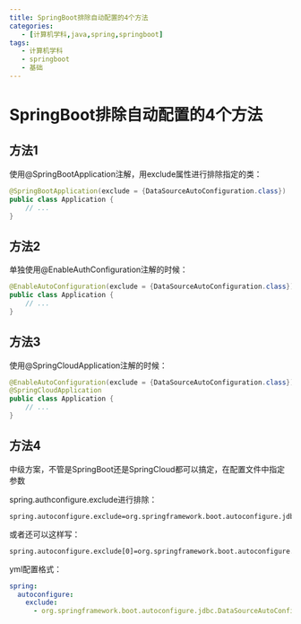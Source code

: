 ```yaml
---
title: SpringBoot排除自动配置的4个方法
categories:
   - [计算机学科,java,spring,springboot]
tags:
   - 计算机学科
   - springboot
   - 基础
---
```


# SpringBoot排除自动配置的4个方法

## 方法1

使用@SpringBootApplication注解，用exclude属性进行排除指定的类：

```java
@SpringBootApplication(exclude = {DataSourceAutoConfiguration.class})
public class Application {
    // ...
}
```

## 方法2

单独使用@EnableAuthConfiguration注解的时候：

```java
@EnableAutoConfiguration(exclude = {DataSourceAutoConfiguration.class})
public class Application {
    // ...
}
```

## 方法3

使用@SpringCloudApplication注解的时候：

```java
@EnableAutoConfiguration(exclude = {DataSourceAutoConfiguration.class})
@SpringCloudApplication
public class Application {
    // ...
}
```

## 方法4

中级方案，不管是SpringBoot还是SpringCloud都可以搞定，在配置文件中指定参数

spring.authconfigure.exclude进行排除：

```properties
spring.autoconfigure.exclude=org.springframework.boot.autoconfigure.jdbc.DataSourceAutoConfiguration
```

或者还可以这样写：

```properties
spring.autoconfigure.exclude[0]=org.springframework.boot.autoconfigure.jdbc.DataSourceAutoConfiguration
```

yml配置格式：

```yaml
spring:     
  autoconfigure:
    exclude:
      - org.springframework.boot.autoconfigure.jdbc.DataSourceAutoConfiguration
```

